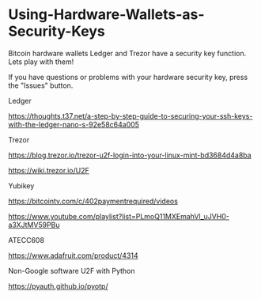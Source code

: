 # Using-Hardware-Wallets-as-Security-Keys
Bitcoin hardware wallets Ledger and Trezor have a security key function.  Lets play with them!

If you have questions or problems with your hardware security key, press the "Issues" button.

Ledger

https://thoughts.t37.net/a-step-by-step-guide-to-securing-your-ssh-keys-with-the-ledger-nano-s-92e58c64a005

Trezor

https://blog.trezor.io/trezor-u2f-login-into-your-linux-mint-bd3684d4a8ba

https://wiki.trezor.io/U2F

Yubikey

https://bitcointv.com/c/402paymentrequired/videos

https://www.youtube.com/playlist?list=PLmoQ11MXEmahVl_uJVH0-a3XJtMV59PBu


ATECC608

https://www.adafruit.com/product/4314



Non-Google software U2F with Python

https://pyauth.github.io/pyotp/
